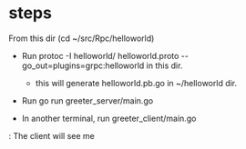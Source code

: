 # steps

From this dir (cd ~/src/Rpc/helloworld)
- Run protoc -I helloworld/ helloworld.proto --go_out=plugins=grpc:helloworld in this dir.
  - this will generate helloworld.pb.go in ~/helloworld dir.

- Run go run greeter_server/main.go

- In another terminal, run greeter_client/main.go

: The client will see me
